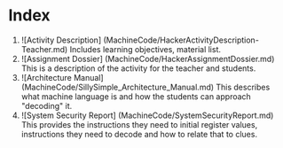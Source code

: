 # Index

1. ![Activity Description] (MachineCode/HackerActivityDescription-Teacher.md) Includes learning objectives, material list. 
2. ![Assignment Dossier] (MachineCode/HackerAssignmentDossier.md) This is a description of the activity for the teacher and students. 
3. ![Architecture Manual] (MachineCode/SillySimple_Architecture_Manual.md) This describes what machine language is and how the students can approach "decoding" it.
4. ![System Security Report] (MachineCode/SystemSecurityReport.md) This provides the instructions they need to initial register values, instructions they need to decode and how to relate that to clues.
